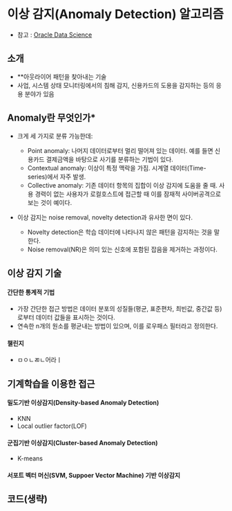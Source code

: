 # 이상 감지(Anomaly Detection) 알고리즘

* 참고 : [Oracle Data Science](https://www.datascience.com/blog/python-anomaly-detection)

## 소개
* **아웃라이어 패턴을 찾아내는 기술
* 사업, 시스템 상태 모니터링에서의 침해 감지, 신용카드의 도용을 감지하는 등의 응용 분야가 있음

## Anomaly란 무엇인가*
* 크게 세 가지로 분류 가능한데:
  * Point anomaly: 나머지 데이터로부터 멀리 떨어져 있는 데이터. 예를 들면 신용카드 결제금액을 바탕으로 사기를 분류하는 기법이 있다.
  * Contextual anomaly: 이상이 특정 맥락을 가짐. 시계열 데이터(Time-series)에서 자주 발생. 
  * Collective anomaly: 기존 데이터 항목의 집합이 이상 감지에 도움을 줄 때. 사용 경력이 없는 사용자가 로컬호스트에 접근할 때 이를 잠재적 사이버공격으로 보는 것이 예이다.

* 이상 감지는 noise removal, novelty detection과 유사한 면이 있다. 
  * Novelty detection은 학습 데이터에 나타나지 않은 패턴을 감지하는 것을 말한다.
  * Noise removal(NR)은 의미 있는 신호에 포함된 잡음을 제거하는 과정이다.


## 이상 감지 기술

#### 간단한 통계적 기법

* 가장 간단한 접근 방법은 데이터 분포의 성질들(평균, 표준편차, 최빈값, 중간값 등)로부터 데이터 값들을 표시하는 것이다.
* 연속한 n개의 원소를 평균내는 방법이 있으며, 이를 로우패스 필터라고 정의한다.

#### 챌린지

* ㅁㅇㄴㄻㄴ어라ㅣ

## 기계학습을 이용한 접근

#### 밀도기반 이상감지(Density-based Anomaly Detection)

* KNN
* Local outlier factor(LOF)

#### 군집기반 이상감지(Cluster-based Anomaly Detection)

* K-means

#### 서포트 벡터 머신(SVM, Suppoer Vector Machine) 기반 이상감지


## 코드(생략) 
